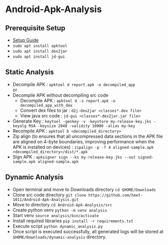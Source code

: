 # Android-Apk-Analysis

## Prerequisite Setup
- [Setup Guide](https://github.com/heet-1011/Android-Apk-Analysis/blob/main/prerequisite-setup/README.md)
- `sudo apt install apktool`
- `sudo apt install dex2jar`
- `sudo apt install jd-gui`
  
## Static Analysis
- Decompile APK : `apktool d report.apk -o decompiled_app`
<br> or 
- Decompile APK without decompiling src code
  * Decompile APK : `apktool d -s report.apk -o decompiled_app_with_dex`
  * Convert dex files to jar : `d2j-dex2jar <classes*.dex file>`
  * View java src code : `jd-gui <classes*-dex2jar.jar file>`
- Generate Key : `keytool -genkey -v -keystore my-release-key.jks -keyalg RSA -keysize 2048 -validity 10000 -alias my-key`
- Recompile APK : `apktool b <decompiled_directory>`
- Zip align (to ensures that all uncompressed data sections in the APK file are aligned on 4-byte boundaries, improving performance when the APK is installed on devices) : `zipalign -p -f 4 aligned-sample.apk <decompiled_directory>/dist/*.apk`
- Sign APK : `apksigner sign --ks my-release-key.jks --out signed-sample.apk aligned-sample.apk`

## Dynamic Analysis
- Open terminal and move to Downloads directory `cd $HOME/Downloads`
- Clone src code directory `git clone https://github.com/heet-1011/Android-Apk-Analysis.git`
- Move to directory `cd Android-Apk-Analysis/src` 
- Create python venv `python -m venv analysis`
- Start venv `source analysis/bin/activate`
- Install required libraries `pip install -r requirements.txt`
- Execute script `python dynamic_analysis.py`
- Once script is executed successfully, all generated logs will be stored at `$HOME/Downloads/dynamic-analysis` directory.
